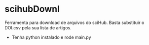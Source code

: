 # scihubDownl

Ferramenta para download de arquivos do sciHub. Basta substituir o DOI.csv pela sua lista de artigos.

- Tenha python instalado e rode main.py
